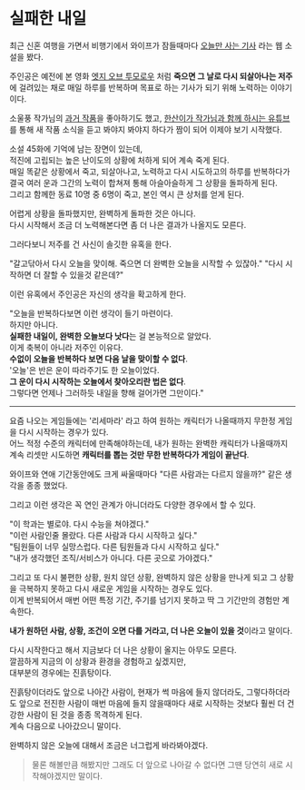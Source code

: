 # 실패한 내일

최근 신혼 여행을 가면서 비행기에서 와이프가 잠들때마다 [오늘만 사는 기사](https://series.naver.com/novel/detail.series?productNo=9378942) 라는 웹 소설을 봤다.  
  
주인공은 예전에 본 영화 [엣지 오브 투모로우](https://namu.wiki/w/%EC%97%A3%EC%A7%80%20%EC%98%A4%EB%B8%8C%20%ED%88%AC%EB%AA%A8%EB%A1%9C%EC%9A%B0) 처럼 **죽으면 그 날로 다시 되살아나는 저주**에 걸려있는 채로 매일 하루를 반복하며 목표로 하는 기사가 되기 위해 노력하는 이야기이다.  
  
소울풍 작가님의 [과거 작품](https://namu.wiki/w/%EB%A7%90%EB%8B%A8%EB%B3%91%EC%82%AC%EC%97%90%EC%84%9C%20%EA%B5%B0%EC%A3%BC%EA%B9%8C%EC%A7%80)을 좋아하기도 했고, [한산이가 작가님과 함께 하시는 유튜브](https://www.youtube.com/@writeholics)를 통해 새 작품 소식을 듣고 봐야지 봐야지 하다가 짬이 되어 이제야 보기 시작했다.  
  
소설 45화에 기억에 남는 장면이 있는데,  
적진에 고립되는 높은 난이도의 상황에 처하게 되어 계속 죽게 된다.  
매일 똑같은 상황에서 죽고, 되살아나고, 노력하고 다시 시도하고의 하루를 반복하다가 결국 여러 운과 그간의 노력이 합쳐져 통해 아슬아슬하게 그 상황을 돌파하게 된다.  
그리고 함께한 동료 10명 중 6명이 죽고, 본인 역시 큰 상처를 얻게 된다.  
  
어렵게 상황을 돌파했지만, 완벽하게 돌파한 것은 아니다.  
다시 시작해서 조금 더 노력해본다면 좀 더 나은 결과가 나올지도 모른다.  
  
그러다보니 저주를 건 사신이 솔깃한 유혹을 한다.  

"갈고닦아서 다시 오늘을 맞이해. 죽으면 더 완벽한 오늘을 시작할 수 있잖아."
"다시 시작하면 더 잘할 수 있을것 같은데?"  

이런 유혹에서 주인공은 자신의 생각을 확고하게 한다.  
  
"오늘을 반복하다보면 이런 생각이 들기 마련이다.  
하지만 아니다.  
**실패한 내일이, 완벽한 오늘보다 낫다**는 걸 본능적으로 알았다.  
이게 축복이 아니라 저주인 이유다.  
**수없이 오늘을 반복하다 보면 다음 날을 맞이할 수 없다**.  
'오늘'은 반은 운이 따라주기도 한 오늘이었다.  
**그 운이 다시 시작하는 오늘에서 찾아오리란 법은 없다**.  
그렇다면 언제나 그러하듯 내일을 향해 걸어가면 그만이다."  
   
---

요즘 나오는 게임들에는 '리세마라' 라고 하여 원하는 캐릭터가 나올때까지 무한정 게임을 다시 시작하는 경우가 있다.  
어느 적정 수준의 캐릭터에 만족해야하는데, 내가 원하는 완벽한 캐릭터가 나올때까지 계속 리셋만 시도하면 **캐릭터를 뽑는 것만 무한 반복하다가 게임이 끝난다**.  
  
와이프와 연애 기간동안에도 크게 싸울때마다 "다른 사람과는 다르지 않을까?" 같은 생각을 종종 했었다.  
  
그리고 이런 생각은 꼭 연인 관계가 아니더라도 다양한 경우에서 할 수 있다.  
  
"이 학과는 별로야. 다시 수능을 쳐야겠다."  
"이런 사람인줄 몰랐다. 다른 사람과 다시 시작하고 싶다."  
"팀원들이 너무 실망스럽다. 다른 팀원들과 다시 시작하고 싶다."  
"내가 생각했던 조직/서비스가 아니다. 다른 곳으로 가야겠다."  
  
그리고 또 다시 불편한 상황, 원치 않던 상황, 완벽하지 않은 상황을 만나게 되고 그 상황을 극복하지 못하고 다시 새로운 게임을 시작하는 경우도 있다.  
이게 반복되어서 매번 어떤 특정 기간, 주기를 넘기지 못하고 딱 그 기간만의 경험만 계속한다.  
  
**내가 원하던 사람, 상황, 조건이 오면 다를 거라고, 더 나은 오늘이 있을 것**이라고 말이다.  
  
다시 시작한다고 해서 지금보다 더 나은 상황이 올지는 아무도 모른다.  
깔끔하게 지금의 이 상황과 환경을 경험하고 싶겠지만,  
대부분의 경우에는 진흙탕이다.  
  
진흙탕이더라도 앞으로 나아간 사람이, 현재가 썩 마음에 들지 않더라도, 그렇다하더라도 앞으로 전진한 사람이 매번 마음에 들지 않을때마다 새로 시작하는 것보다 훨씬 더 건강한 사람이 된 것을 종종 목격하게 된다.    
계속 다음으로 나아갔으니 말이다.  
  
완벽하지 않은 오늘에 대해서 조금은 너그럽게 바라봐야겠다. 

> 물론 해볼만큼 해봤지만 그래도 더 앞으로 나아갈 수 없다면 그땐 당연히 새로 시작해야겠지만 말이다.


  


